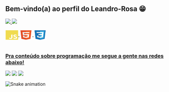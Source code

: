 ## Bem-vindo(a) ao perfil do Leandro-Rosa 😁

 <div>
   <a href="https://github.com/Leandrogsrosa9">
   <img height="180em" src="https://github-readme-stats.vercel.app/api?username=Leandrogsrosa9&show_icons=true&theme=merko&include_all_commits=true&count_private=true"/>
   <img height="180em" src="https://github-readme-stats.vercel.app/api/top-langs/?username=Leandrogsrosa9&layout=compact&langs_count=6&theme=tokyonight"/>

</div>
<div style="display: inline_block"><br>
  <img align="center" alt="Js" height="30" width="40" src="https://raw.githubusercontent.com/devicons/devicon/master/icons/javascript/javascript-plain.svg">
  <img align="center" alt="HTML" height="30" width="40" src="https://raw.githubusercontent.com/devicons/devicon/master/icons/html5/html5-original.svg">
  <img align="center" alt="CSS" height="30" width="40" src="https://raw.githubusercontent.com/devicons/devicon/master/icons/css3/css3-original.svg">
</div>
 
 <br>
 
  ### Pra conteúdo sobre programação me segue a gente nas redes abaixo!
 
<div> 
  <a href="https://www.instagram.com/leandrogabrielrosa/?hl=pt-br" target="_blank"><img src="https://img.shields.io/badge/-Instagram-%23E4405F?style=for-the-badge&logo=instagram&logoColor=white" target="_blank"></a>
  <a href="https://www.linkedin.com/in/leandro-gabriel-da-silva-rosa-94733a151/" target="_blank"><img src="https://img.shields.io/badge/-LinkedIn-%230077B5?style=for-the-badge&logo=linkedin&logoColor=white" target="_blank"></a> 
    <a href = "mailto:leandrogsrosa9@outlook.com"><img src="https://img.shields.io/badge/-Outlook-blue" target="_blank"></a>

 
  ![Snake animation](https://github.com/Leandrogsrosa9/Leandrogsrosa9/blob/output/github-contribution-grid-snake.svg)

</div>
